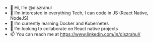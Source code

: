 - 👋 Hi, I’m @diszrahul
- 👀 I’m interested in everything Tech, I can code in JS (React Native, NodeJS) 
- 🌱 I’m currently learning Docker and Kubernetes
- 💞️ I’m looking to collaborate on React native projects
- 📫 You can reach me at https://www.linkedin.com/in/diszrahul/

<!---
diszrahul/diszrahul is a ✨ special ✨ repository because its `README.md` (this file) appears on your GitHub profile.
You can click the Preview link to take a look at your changes.
--->
